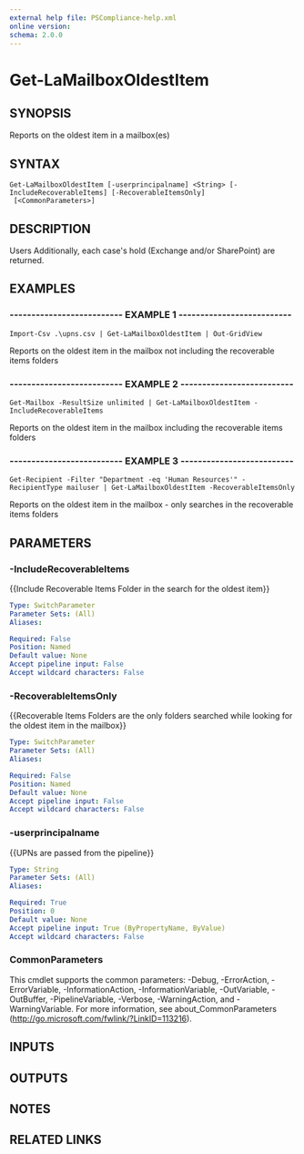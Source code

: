 ```yaml
---
external help file: PSCompliance-help.xml
online version: 
schema: 2.0.0
---
```


# Get-LaMailboxOldestItem

## SYNOPSIS
Reports on the oldest item in a mailbox(es)

## SYNTAX

```
Get-LaMailboxOldestItem [-userprincipalname] <String> [-IncludeRecoverableItems] [-RecoverableItemsOnly]
 [<CommonParameters>]
```

## DESCRIPTION
Users 
Additionally, each case's hold (Exchange and/or SharePoint) are returned.

## EXAMPLES

### -------------------------- EXAMPLE 1 --------------------------
```
Import-Csv .\upns.csv | Get-LaMailboxOldestItem | Out-GridView
```

Reports on the oldest item in the mailbox not including the recoverable items folders

### -------------------------- EXAMPLE 2 --------------------------
```
Get-Mailbox -ResultSize unlimited | Get-LaMailboxOldestItem -IncludeRecoverableItems
```

Reports on the oldest item in the mailbox including the recoverable items folders

### -------------------------- EXAMPLE 3 --------------------------
```
Get-Recipient -Filter "Department -eq 'Human Resources'" -RecipientType mailuser | Get-LaMailboxOldestItem -RecoverableItemsOnly
```

Reports on the oldest item in the mailbox - only searches in the recoverable items folders

## PARAMETERS

### -IncludeRecoverableItems
{{Include Recoverable Items Folder in the search for the oldest item}}

```yaml
Type: SwitchParameter
Parameter Sets: (All)
Aliases: 

Required: False
Position: Named
Default value: None
Accept pipeline input: False
Accept wildcard characters: False
```

### -RecoverableItemsOnly
{{Recoverable Items Folders are the only folders searched while looking for the oldest item in the mailbox}}

```yaml
Type: SwitchParameter
Parameter Sets: (All)
Aliases: 

Required: False
Position: Named
Default value: None
Accept pipeline input: False
Accept wildcard characters: False
```

### -userprincipalname
{{UPNs are passed from the pipeline}}

```yaml
Type: String
Parameter Sets: (All)
Aliases: 

Required: True
Position: 0
Default value: None
Accept pipeline input: True (ByPropertyName, ByValue)
Accept wildcard characters: False
```

### CommonParameters
This cmdlet supports the common parameters: -Debug, -ErrorAction, -ErrorVariable, -InformationAction, -InformationVariable, -OutVariable, -OutBuffer, -PipelineVariable, -Verbose, -WarningAction, and -WarningVariable. For more information, see about_CommonParameters (http://go.microsoft.com/fwlink/?LinkID=113216).

## INPUTS

## OUTPUTS

## NOTES

## RELATED LINKS

